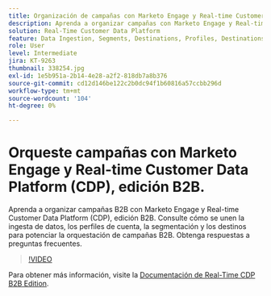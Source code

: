 ```yaml
---
title: Organización de campañas con Marketo Engage y Real-time Customer Data Platform, edición B2B
description: Aprenda a organizar campañas con Marketo Engage y Real-time Customer Data Platform (CDP), edición B2B.
solution: Real-Time Customer Data Platform
feature: Data Ingestion, Segments, Destinations, Profiles, Destinations
role: User
level: Intermediate
jira: KT-9263
thumbnail: 338254.jpg
exl-id: 1e5b951a-2b14-4e28-a2f2-818db7a8b376
source-git-commit: cd12d146be122c2b0dc94f1b60816a57ccbb296d
workflow-type: tm+mt
source-wordcount: '104'
ht-degree: 0%

---
```


# Orqueste campañas con Marketo Engage y Real-time Customer Data Platform (CDP), edición B2B.

Aprenda a organizar campañas B2B con Marketo Engage y Real-time Customer Data Platform (CDP), edición B2B. Consulte cómo se unen la ingesta de datos, los perfiles de cuenta, la segmentación y los destinos para potenciar la orquestación de campañas B2B. Obtenga respuestas a preguntas frecuentes.

>[!VIDEO](https://video.tv.adobe.com/v/338254?quality=12&learn=on)

Para obtener más información, visite la [Documentación de Real-Time CDP B2B Edition](https://experienceleague.adobe.com/docs/experience-platform/rtcdp/b2b-overview.html).
